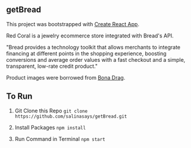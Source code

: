 ## getBread

This project was bootstrapped with [Create React App](https://github.com/facebookincubator/create-react-app). 

Red Coral is a jewelry ecommerce store integrated with Bread's API.

"Bread provides a technology toolkit that allows merchants to integrate financing at different points in the shopping experience, boosting conversions and average order values with a fast checkout and a simple, transparent, low-rate credit product."

Product images were borrowed from [Bona Drag](www.bonadrag.com).

## To Run

1. Git Clone this Repo
  `git clone https://github.com/salinasays/getBread.git`

2. Install Packages
  `npm install`

3. Run Command in Terminal
  `npm start`
